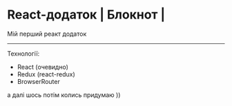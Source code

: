 # React-додаток | Блокнот | 
Мій перший реакт додаток 

---

Технології: 

- React (очевидно)
- Redux (react-redux)
- BrowserRouter 

а далі шось потім колись придумаю ))